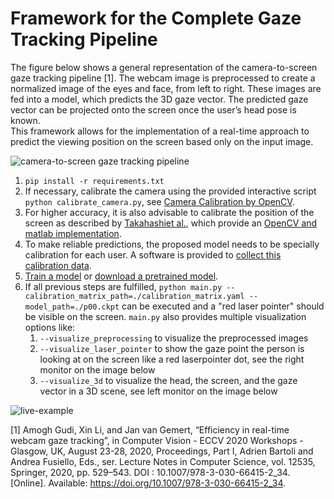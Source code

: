 # Framework for the Complete Gaze Tracking Pipeline

The figure below shows a general representation of the camera-to-screen gaze tracking pipeline [1].
The webcam image is preprocessed to create a normalized image of the eyes and face, from left to right. These images are fed into a model, which predicts the 3D gaze vector.
The predicted gaze vector can be projected onto the screen once the user’s head pose is known. \
This framework allows for the implementation of a real-time approach to predict the viewing position on the screen based only on the input image.


![camera-to-screen gaze tracking pipeline](./docs/gaze_tracking_pipeline.png)

1. `pip install -r requirements.txt`
2. If necessary, calibrate the camera using the provided interactive script `python calibrate_camera.py`, see [Camera Calibration by OpenCV](https://docs.opencv.org/4.5.3/dc/dbb/tutorial_py_calibration.html).
3. For higher accuracy, it is also advisable to calibrate the position of the screen as described by [Takahashiet al.](https://doi.org/10.2197/ipsjtcva.8.11), which provide an [OpenCV and matlab implementation](https://github.com/computer-vision/takahashi2012cvpr).
4. To make reliable predictions, the proposed model needs to be specially calibration for each user. A software is provided to [collect this calibration data](https://github.com/pperle/gaze-data-collection).
5. [Train a model](https://github.com/pperle/gaze-tracking) or [download a pretrained model](https://drive.google.com/drive/folders/1-_bOyMgAQmnwRGfQ4QIQk7hrin0Mexch?usp=sharing).
6. If all previous steps are fulfilled, `python main.py --calibration_matrix_path=./calibration_matrix.yaml --model_path=./p00.ckpt` can be executed and a "red laser pointer" should be visible on the screen. `main.py` also provides multiple visualization options like:
   1. `--visualize_preprocessing` to visualize the preprocessed images
   2. `--visualize_laser_pointer` to show the gaze point the person is looking at on the screen like a red laserpointer dot, see the right monitor on the image below
   3. `--visualize_3d` to visualize the head, the screen, and the gaze vector in a 3D scene, see left monitor on the image below


![live-example](./docs/live_example.png)

[1] Amogh Gudi, Xin Li, and Jan van Gemert, “Efficiency in real-time webcam gaze tracking”, in Computer Vision - ECCV 2020 Workshops - Glasgow, UK, August 23-28, 2020, Proceedings, Part I, Adrien Bartoli and Andrea Fusiello, Eds., ser. Lecture Notes in Computer Science, vol. 12535, Springer, 2020, pp. 529–543. DOI : 10.1007/978-3-030-66415-2_34. [Online]. Available: https://doi.org/10.1007/978-3-030-66415-2_34.
